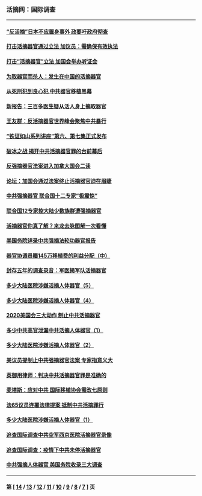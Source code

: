 ### 活摘网：国际调查
---
#### [“反活摘”日本不应置身事外 政要吁政府彻查](../../pages/nf5947/n13971188.md?04290430) 
#### [打击活摘器官通过立法 加议员：需确保有效执法](../../pages/nf5947/n13886356.md?04290430) 
#### [打击“活摘器官”立法 加国会举办听证会](../../pages/nf5947/n13869362.md?04290430) 
#### [为取器官而杀人：发生在中国的活摘器官](../../pages/nf5947/n13794731.md?04290430) 
#### [从死刑犯到良心犯 中共器官移植黑幕](../../pages/nf5947/n13764669.md?04290430) 
#### [新报告：三百多医生疑从活人身上摘取器官](../../pages/nf5947/n13703044.md?04290430) 
#### [王友群：反活摘器官世界峰会聚焦中共暴行](../../pages/nf5947/n13250738.md?04290430) 
#### [“铁证如山系列讲座”第六、第七集正式发布](../../pages/nf5947/n13106287.md?04290430) 
#### [破冰之战 揭开中共活摘器官罪的台前幕后](../../pages/nf5947/n13082457.md?04290430) 
#### [反强摘器官法案进入加拿大国会二读](../../pages/nf5947/n13033450.md?04290430) 
#### [论坛：加国会通过法案终止活摘器官迫在眉睫](../../pages/nf5947/n13029839.md?04290430) 
#### [中共强摘器官 联合国十二专家“极震惊”](../../pages/nf5947/n13024313.md?04290430) 
#### [联合国12专家控大陆少数族群遭强摘器官](../../pages/nf5947/n13023877.md?04290430) 
#### [活摘器官你真了解？来龙去脉图解一次看懂](../../pages/nf5947/n13013820.md?04290430) 
#### [美国务院详录中共强摘法轮功器官报告](../../pages/nf5947/n12944519.md?04290430) 
#### [器官协调员曝145万移植费的利益分配（中）](../../pages/nf5947/n12894547.md?04290430) 
#### [封存五年的调查录音：军医揭军队活摘器官](../../pages/nf5947/n12798692.md?04290430) 
#### [多少大陆医院涉嫌活摘人体器官（5）](../../pages/nf5947/n12768383.md?04290430) 
#### [多少大陆医院涉嫌活摘人体器官（4）](../../pages/nf5947/n12664434.md?04290430) 
#### [2020美国会三大动作 制止中共活摘器官](../../pages/nf5947/n12682004.md?04290430) 
#### [多少中共高官泄漏中共活摘人体器官（1）](../../pages/nf5947/n12671234.md?04290430) 
#### [多少大陆医院涉嫌活摘人体器官（2）](../../pages/nf5947/n12655589.md?04290430) 
#### [美议员提制止中共强摘器官法案 专家指意义大](../../pages/nf5947/n12630561.md?04290430) 
#### [英御用律师：判决中共活摘器官罪是准确的](../../pages/nf5947/n12580740.md?04290430) 
#### [麦塔斯：应对中共 国际移植协会需改七原则](../../pages/nf5947/n12514711.md?04290430) 
#### [法65议员连署法律提案 抵制中共活摘罪行](../../pages/nf5947/n12437047.md?04290430) 
#### [多少大陆医院涉嫌活摘人体器官（1）](../../pages/nf5947/n12414284.md?04290430) 
#### [追查国际调查中共空军西京医院活摘器官录像](../../pages/nf5947/n12348837.md?04290430) 
#### [追查国际调查：疫情下中共未停活摘器官](../../pages/nf5947/n12273415.md?04290430) 
#### [中共强摘人体器官 美国务院收录三大调查](../../pages/nf5947/n12181488.md?04290430) 

---
#### 第 [ [14](./14.md?04290430) / [13](./13.md?04290430) / [12](./12.md?04290430) / [11](./11.md?04290430) / [10](./10.md?04290430) / [9](./9.md?04290430) / [8](./8.md?04290430) / [7](./7.md?04290430) ] 页
